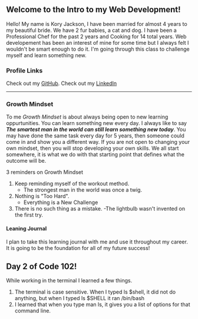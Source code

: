 ## Welcome to the Intro to my Web Development!

Hello! My name is Kory Jackson, I have been married for almost 4 years to my beautiful bride. We have 2 fur babies, a cat and dog. I have been a Professional Chef for the past 2 years and Cooking for 14 total years. Web developement has been an interest of mine for some time but I always felt I wouldn't be smart enough to do it. I'm going through this class to challenge myself and learn something new.

### Profile Links
Check out my [GitHub](https://github.com/Dirrbick "Kory's Github Site").
Check out my [LinkedIn](https://www.linkedin.com/in/kory-jackson-927363164/)

---

### Growth Mindset

To me _Growth Mindset_ is about always being open to new learning oppurtunities. You can learn something new every day. I always like to say ***The smartest man in the world can still learn something new today***. You may have done the same task every day for 5 years, then someone could come in and show you a different way. If you are not open to changing your own mindset, then you will stop developing your own skills. We all start somewhere, it is what we do with that starting point that defines what the outcome will be.



3 reminders on Growth Mindset

1. Keep reminding myself of the workout method.
     - The strongest man in the world was once a twig.
2. Nothing is "Too Hard".
     - Everything is a New Challenge
3. There is no such thing as a mistake.
     -The lightbulb wasn't invented on the first try.


#### Leaning Journal
I plan to take this learning journal with me and use it throughout my career. It is going to be the foundation for all of my future success!


## Day 2 of Code 102!

While working in the terminal I learned a few things.

1. The terminal is case sensitive.
          When I typed ls $shell, it did not do anything, but when I typed ls $SHELL it ran /bin/bash
1. I learned that when you type man ls, it gives you a list of options for that command line.
